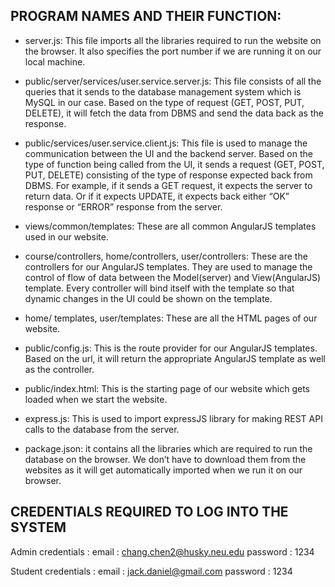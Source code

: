 ## PROGRAM NAMES AND THEIR FUNCTION: 
* server.js: This file imports all the libraries required to run the website on the browser. It also specifies the port number if we are running it on our local machine. 

* public/server/services/user.service.server.js: This file consists of all the queries that it sends to the database management system which is MySQL in our case. Based on the type of request (GET, POST, PUT, DELETE), it will fetch the data from DBMS and send the data back as the response.

* public/services/user.service.client.js: This file is used to manage the communication between the UI and the backend server. Based on the type of function being called from the UI, it sends a request (GET, POST, PUT, DELETE) consisting of the type of response expected back from DBMS. For example, if it sends a GET request, it expects the server to return data. Or if it expects UPDATE, it expects back either “OK” response or “ERROR” response from the server.

* views/common/templates: These are all common AngularJS templates used in our website.

* course/controllers, home/controllers, user/controllers: These are the controllers for our AngularJS templates. They are used to manage the control of flow of data between the Model(server) and View(AngularJS) template. Every controller will bind itself with the template so that dynamic changes in the UI could be shown on the template.

* home/ templates, user/templates: These are all the HTML pages of our website.

* public/config.js: This is the route provider for our AngularJS templates. Based on the url, it will return the appropriate AngularJS template as well as the controller.

* public/index.html: This is the starting page of our website which gets loaded when we start the website.

* express.js: This is used to import expressJS library for making REST API calls to the database from the server.

* package.json: it contains all the libraries which are required to run the database on the browser. We don’t have to download them from the websites as it will get automatically imported when we run it on our browser. 

## CREDENTIALS REQUIRED TO LOG INTO THE SYSTEM

Admin credentials : 
email : chang.chen2@husky.neu.edu 
password : 1234 

Student credentials : 
email : jack.daniel@gmail.com 
password : 1234 
